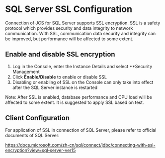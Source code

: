 # SQL Server SSL Configuration

Connection of JCS for SQL Server supports SSL encryption. SSL is a safety protocol which provides security and data integrity to network communication. With SSL, communication data security and integrity can be improved, but performance will be affected to some extent.

## Enable and disable SSL encryption
1. Log in the Console, enter the Instance Details and select **Security Management
2. Click **Enable/Disable** to enable or disable SSL
3. Disabling or enabling of SSL on the Console can only take into effect after the SQL Server instance is restarted

Note: After SSL is enabled, database performance and CPU load will be affected to some extent. It is suggested to apply SSL based on test.

## Client Configuration
For application of SSL in connection of SQL Server, please refer to official documents of SQL Server:

https://docs.microsoft.com/zh-cn/sql/connect/jdbc/connecting-with-ssl-encryption?view=sql-server-ver15

